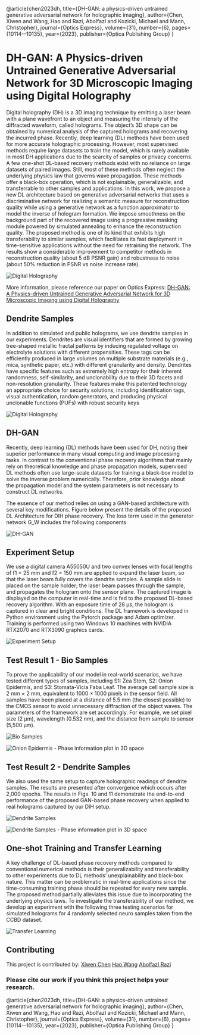 @article{chen2023dh,
  title={DH-GAN: a physics-driven untrained generative adversarial network for holographic imaging},
  author={Chen, Xiwen and Wang, Hao and Razi, Abolfazl and Kozicki, Michael and Mann, Christopher},
  journal={Optics Express},
  volume={31},
  number={6},
  pages={10114--10135},
  year={2023},
  publisher={Optica Publishing Group}
}


# DH-GAN: A Physics-driven Untrained Generative Adversarial Network for 3D Microscopic Imaging using Digital Holography

Digital holography (DH) is a 3D imaging technique by emitting a laser beam with a plane wavefront to an object and measuring the intensity of the diffracted waveform, called holograms. The object’s 3D shape can be obtained by numerical analysis of the captured holograms and recovering the incurred phase. 
Recently, deep learning (DL) methods have been used for more accurate holographic processing. However, most supervised methods require large datasets to train the model, which is rarely available in most DH applications due to the scarcity of samples or privacy concerns. 
A few one-shot DL-based recovery methods exist with no reliance on large datasets of paired images. Still, most of these methods often neglect the underlying physics law that governs wave propagation. These methods offer a black-box operation, which is not explainable, generalizable, and transferrable to other samples and applications.
In this work, we propose a new DL architecture based on generative adversarial networks that uses a discriminative network for realizing a semantic measure for reconstruction quality while using a generative network as a function approximator to model the inverse of hologram formation. We impose smoothness on the background part of the recovered image using a progressive masking module powered by simulated annealing to enhance the reconstruction quality. The proposed method is one of its kind that exhibits high transferability to similar samples, which facilitates its fast deployment in time-sensitive applications without the need for retraining the network. The results show a considerable improvement to competitor methods in reconstruction quality (about 5 dB PSNR gain) and robustness to noise (about 50% reduction in PSNR vs noise increase rate).

![Digital Holography](./images/DH_system.jpg)

More information, please reference our paper on Optics Express:
<a href="[https://doi.org/10.1364/OE.480894](https://doi.org/10.1364/OE.480894)">DH-GAN: A Physics-driven Untrained Generative Adversarial Network for 3D Microscopic Imaging using Digital Holography</a>


## Dendrite Samples
In addition to simulated and public holograms, we use dendrite samples in our experiments. Dendrites are visual identifiers that are formed by growing tree-shaped metallic fractal patterns by inducing regulated voltage on electrolyte solutions with different propensities. These tags can be efficiently produced in large volumes on multiple substrate materials (e.g., mica, synthetic paper, etc.) with different granularity and density. 
Dendrites have specific features such as extremely high entropy for their inherent randomness, self-similarity, and unclonability due to their 3D facets and non-resolution granularity.
These features make this patented technology an appropriate choice for security solutions, including identification tags, visual authentication, random generators, and producing physical unclonable functions (PUFs) with robust security keys

![Digital Holography](./images/DH_sample.jpg)




## DH-GAN
Recently, deep learning (DL) methods have been used for DH, noting their superior performance in many visual computing and image processing tasks. In contrast to the conventional phase recovery algorithms that mainly rely on theoretical knowledge and phase propagation models, supervised DL methods often use large-scale datasets for training a black-box model to solve the inverse problem numerically. Therefore, prior knowledge about the propagation model and the system parameters is not necessary to construct DL networks.

The essence of our method relies on using a GAN-based architecture with several key modifications. Figure below present the details of the proposed DL
Architecture for DIH phase recovery. The loss term used in the generator network G_W includes the following components

![DH-GAN](./images/G_SR_arc.png)




## Experiment Setup
We use a digital camera A55050U and two convex lenses with focal lengths of f1 = 25 mm and f2 = 150 mm are applied to expand the laser beam, so that the laser beam fully covers the dendrite samples. A sample slide is placed on the sample holder; the laser beam passes through the sample, and propagates the hologram onto the sensor plane. The captured image is displayed on the computer in real-time and is fed to the proposed DL-based recovery algorithm. With an exposure time of 28 μs, the hologram is captured in clear and bright conditions. The DL framework is developed in Python environment using the Pytorch package and Adam optimizer. Training is performed using two Windows 10 machines with NVIDIA RTX2070 and RTX3090 graphics cards.

![Experiment Setup](./images/DH_lab_1.png)



## Test Result 1 - Bio Samples
To prove the applicability of our model in real-world scenarios, we have tested different types of samples, including S1: Zea Stem, S2: Onion Epidermis, and S3: Stomata-Vicia Faba Leaf. The average cell sample size is 2 mm × 2 mm, equivalent to 1000 × 1000 pixels in the sensor field.
All samples have been placed at a distance of 5.5 mm (the closest possible) to the CMOS sensor to avoid unnecessary diffraction of the object waves. The parameters of the framework are set accordingly. For example, we set pixel size (2 μm), wavelength (0.532 nm), and the distance from sample to sensor (5,500 μm).


![Bio Samples](./images/DH_rec.png)

![Onion Epidermis - Phase information plot in 3D space](./images/phase_to_3D.png)


## Test Result 2 - Dendrite Samples

We also used the same setup to capture holographic readings of dendrite samples. The results are presented after convergence which occurs after 2,000 epochs. The results in Figs. 10 and 11 demonstrate the end-to-end performance of the proposed GAN-based phase recovery when applied to real holograms captured by our DIH setup.

![Dendrite Samples](./images/dendrite_to_3D.png)

![Dendrite Samples - Phase information plot in 3D space](./images/holo_3D_2.png)


## One-shot Training and Transfer Learning
A key challenge of DL-based phase recovery methods compared to conventional numerical methods is their generalizability and transferability to other experiments due to DL methods’ unexplainability and black-box nature. This matter can be problematic in real-time applications since the time-consuming training phase should be repeated for every new sample. The proposed method partially alleviates this issue due to incorporating the underlying physics laws.
To investigate the transferability of our method, we develop an experiment with the following three testing scenarios for simulated holograms for 4 randomly selected neuro samples taken from the CCBD dataset.

![Transfer Learning](./images/Oneshot2.jpg)


## Contributing
This project is contributed by: 
<a href="xiwenc@g.clemson.edu">Xiwen Chen</a>
<a href="hao9@g.clemson.edu">Hao Wang</a>
<a href="arazi@clemson.edu">Abolfazl Razi</a>

### Please cite our work if you think this project helps your research.

@article{chen2023dh,
  title={DH-GAN: a physics-driven untrained generative adversarial network for holographic imaging},
  author={Chen, Xiwen and Wang, Hao and Razi, Abolfazl and Kozicki, Michael and Mann, Christopher},
  journal={Optics Express},
  volume={31},
  number={6},
  pages={10114--10135},
  year={2023},
  publisher={Optica Publishing Group}
}







